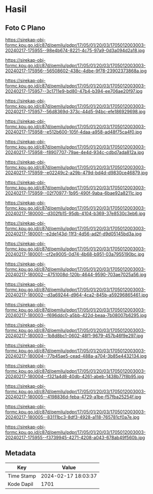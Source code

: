 # Hasil

## Foto C Plano

https://sirekap-obj-formc.kpu.go.id/c87d/pemilu/pdpr/17/05/01/20/03/1705012003003-20240217-175955--98e4b674-8221-4c75-97a9-0d3a094d2a18.jpg

https://sirekap-obj-formc.kpu.go.id/c87d/pemilu/pdpr/17/05/01/20/03/1705012003003-20240217-175956--56508602-438c-4dbe-9f78-23902373868a.jpg

https://sirekap-obj-formc.kpu.go.id/c87d/pemilu/pdpr/17/05/01/20/03/1705012003003-20240217-175957--3c1711e9-bd80-47b4-b394-ee706ae20f97.jpg

https://sirekap-obj-formc.kpu.go.id/c87d/pemilu/pdpr/17/05/01/20/03/1705012003003-20240217-175957--56d8369d-373c-44d5-94bc-efe186929698.jpg

https://sirekap-obj-formc.kpu.go.id/c87d/pemilu/pdpr/17/05/01/20/03/1705012003003-20240217-175958--e512b600-105f-4daa-a958-ad48f75ca4f0.jpg

https://sirekap-obj-formc.kpu.go.id/c87d/pemilu/pdpr/17/05/01/20/03/1705012003003-20240217-175958--f8907707-79ae-4e4d-934c-cdbd7ada812a.jpg

https://sirekap-obj-formc.kpu.go.id/c87d/pemilu/pdpr/17/05/01/20/03/1705012003003-20240217-175959--e02249c2-a29b-479d-bd4d-d9830ce46879.jpg

https://sirekap-obj-formc.kpu.go.id/c87d/pemilu/pdpr/17/05/01/20/03/1705012003003-20240217-175959--02f70977-1b95-490f-9aba-6bae92a8211c.jpg

https://sirekap-obj-formc.kpu.go.id/c87d/pemilu/pdpr/17/05/01/20/03/1705012003003-20240217-180000--d302fb15-95db-4104-b369-37e8530c3eb6.jpg

https://sirekap-obj-formc.kpu.go.id/c87d/pemilu/pdpr/17/05/01/20/03/1705012003003-20240217-180001--e2de143d-11f3-4d56-ad2f-d9d05145bd3a.jpg

https://sirekap-obj-formc.kpu.go.id/c87d/pemilu/pdpr/17/05/01/20/03/1705012003003-20240217-180001--cf2e9005-0d74-4b68-b951-03a7955190bc.jpg

https://sirekap-obj-formc.kpu.go.id/c87d/pemilu/pdpr/17/05/01/20/03/1705012003003-20240217-180002--4751008d-120b-4644-9590-703ae7025a56.jpg

https://sirekap-obj-formc.kpu.go.id/c87d/pemilu/pdpr/17/05/01/20/03/1705012003003-20240217-180002--d3a69244-d964-4ca2-845b-a59296865461.jpg

https://sirekap-obj-formc.kpu.go.id/c87d/pemilu/pdpr/17/05/01/20/03/1705012003003-20240217-180003--f696ddc0-a5bb-422d-beaa-7b08007b6295.jpg

https://sirekap-obj-formc.kpu.go.id/c87d/pemilu/pdpr/17/05/01/20/03/1705012003003-20240217-180003--1b8d8bc1-0602-48f1-9679-457b46f9e297.jpg

https://sirekap-obj-formc.kpu.go.id/c87d/pemilu/pdpr/17/05/01/20/03/1705012003003-20240217-180004--77b45ae5-cead-488a-a704-3b85e4432134.jpg

https://sirekap-obj-formc.kpu.go.id/c87d/pemilu/pdpr/17/05/01/20/03/1705012003003-20240217-180004--f321a4d8-40db-4261-abeb-1438b77f8b95.jpg

https://sirekap-obj-formc.kpu.go.id/c87d/pemilu/pdpr/17/05/01/20/03/1705012003003-20240217-180005--4198836d-feba-4729-a1be-f57fba25254f.jpg

https://sirekap-obj-formc.kpu.go.id/c87d/pemilu/pdpr/17/05/01/20/03/1705012003003-20240217-180005--83111bc3-8df3-4928-a118-765781cf0a7e.jpg

https://sirekap-obj-formc.kpu.go.id/c87d/pemilu/pdpr/17/05/01/20/03/1705012003003-20240217-175955--f3739945-4271-4208-a043-678ab49f560b.jpg


## Metadata

| Key        | Value               |
| ---------- | ------------------- |
| Time Stamp | 2024-02-17 18:03:37 |
| Kode Dapil | 1701                |



